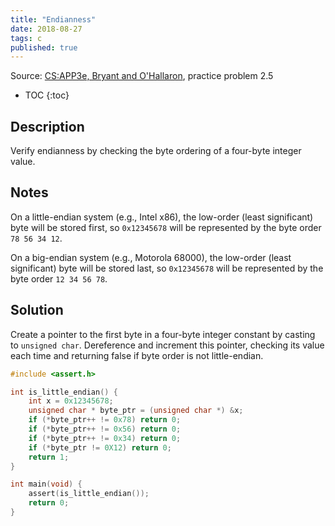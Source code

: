 ```yaml
---
title: "Endianness"
date: 2018-08-27
tags: c
published: true
---
```


Source: [CS:APP3e, Bryant and O'Hallaron](http://csapp.cs.cmu.edu/), 
practice problem 2.5

* TOC
{:toc}

## Description

Verify endianness by checking the byte ordering of a four-byte integer value.

## Notes

On a little-endian system (e.g., Intel x86), the low-order (least
significant) byte will be stored first, so `0x12345678` will be  represented
by the byte order `78 56 34 12`.

On a big-endian system (e.g., Motorola 68000), the low-order (least
significant) byte will be stored last, so `0x12345678` will be  represented by
the byte order `12 34 56 78`.

## Solution

Create a pointer to the first byte in a four-byte integer constant by casting
to `unsigned char`. Dereference and increment this pointer, checking its value
each time and returning false if byte order is not little-endian.

```c
#include <assert.h>

int is_little_endian() {
    int x = 0x12345678;
    unsigned char * byte_ptr = (unsigned char *) &x;
    if (*byte_ptr++ != 0x78) return 0;
    if (*byte_ptr++ != 0x56) return 0;
    if (*byte_ptr++ != 0x34) return 0;
    if (*byte_ptr != 0X12) return 0;
    return 1;
}

int main(void) {
    assert(is_little_endian());
    return 0;
}
```
